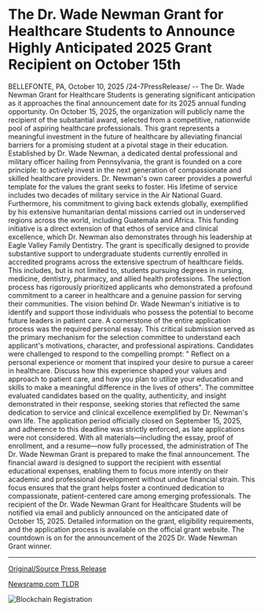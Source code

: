 # The Dr. Wade Newman Grant for Healthcare Students to Announce Highly Anticipated 2025 Grant Recipient on October 15th

BELLEFONTE, PA, October 10, 2025 /24-7PressRelease/ -- The Dr. Wade Newman Grant for Healthcare Students is generating significant anticipation as it approaches the final announcement date for its 2025 annual funding opportunity.   On October 15, 2025, the organization will publicly name the recipient of the substantial award, selected from a competitive, nationwide pool of aspiring healthcare professionals. This grant represents a meaningful investment in the future of healthcare by alleviating financial barriers for a promising student at a pivotal stage in their education.  Established by Dr. Wade Newman, a dedicated dental professional and military officer hailing from Pennsylvania, the grant is founded on a core principle: to actively invest in the next generation of compassionate and skilled healthcare providers. Dr. Newman's own career provides a powerful template for the values the grant seeks to foster. His lifetime of service includes two decades of military service in the Air National Guard. Furthermore, his commitment to giving back extends globally, exemplified by his extensive humanitarian dental missions carried out in underserved regions across the world, including Guatemala and Africa. This funding initiative is a direct extension of that ethos of service and clinical excellence, which Dr. Newman also demonstrates through his leadership at Eagle Valley Family Dentistry.  The grant is specifically designed to provide substantive support to undergraduate students currently enrolled in accredited programs across the extensive spectrum of healthcare fields. This includes, but is not limited to, students pursuing degrees in nursing, medicine, dentistry, pharmacy, and allied health professions. The selection process has rigorously prioritized applicants who demonstrated a profound commitment to a career in healthcare and a genuine passion for serving their communities. The vision behind Dr. Wade Newman's initiative is to identify and support those individuals who possess the potential to become future leaders in patient care.  A cornerstone of the entire application process was the required personal essay. This critical submission served as the primary mechanism for the selection committee to understand each applicant's motivations, character, and professional aspirations. Candidates were challenged to respond to the compelling prompt: "  Reflect on a personal experience or moment that inspired your desire to pursue a career in healthcare.   Discuss how this experience shaped your values and approach to patient care, and how you plan to utilize your education and skills to make a meaningful difference in the lives of others". The committee evaluated candidates based on the quality, authenticity, and insight demonstrated in their response, seeking stories that reflected the same dedication to service and clinical excellence exemplified by Dr. Newman's own life.  The application period officially closed on September 15, 2025, and adherence to this deadline was strictly enforced, as late applications were not considered. With all materials—including the essay, proof of enrollment, and a resume—now fully processed, the administration of The Dr. Wade Newman Grant is prepared to make the final announcement. The financial award is designed to support the recipient with essential educational expenses, enabling them to focus more intently on their academic and professional development without undue financial strain. This focus ensures that the grant helps foster a continued dedication to compassionate, patient-centered care among emerging professionals.  The recipient of the Dr. Wade Newman Grant for Healthcare Students will be notified via email and publicly announced on the anticipated date of  October 15, 2025. Detailed information on the grant, eligibility requirements, and the application process is available on the official grant website.  The countdown is on for the announcement of the 2025 Dr. Wade Newman Grant winner. 

---

[Original/Source Press Release](https://www.24-7pressrelease.com/press-release/527576/the-dr-wade-newman-grant-for-healthcare-students-to-announce-highly-anticipated-2025-grant-recipient-on-october-15th)
                    

[Newsramp.com TLDR](https://newsramp.com/curated-news/dr-wade-newman-grant-nears-2025-healthcare-student-award-announcement/49e2ae52028332a42e4413439caef808) 

 

 



![Blockchain Registration](https://cdn.newsramp.app/24-7PressRelease/qrcode/2510/10/pinknDRM.webp)